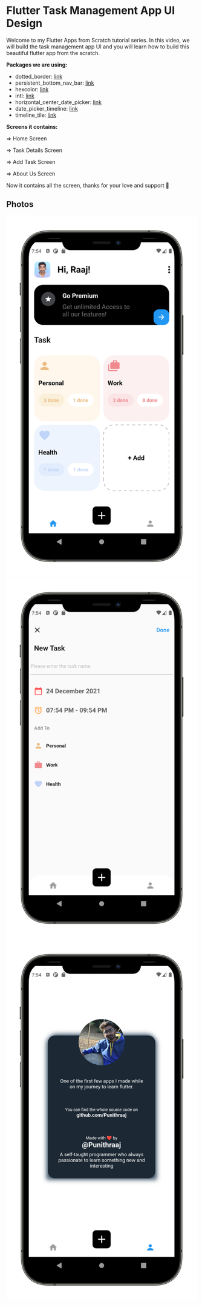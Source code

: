 # Flutter Task Management App UI Design

Welcome to my Flutter Apps from Scratch tutorial series. In this video, we will build the task management app UI and you will learn how to build this beautiful flutter app from the scratch.

**Packages we are using:**

- dotted_border: [link](https://pub.dev/packages/dotted_border)
- persistent_bottom_nav_bar: [link](https://pub.dev/packages/persistent_bottom_nav_bar)
- hexcolor: [link](https://pub.dev/packages/hexcolor)
- intl: [link](https://pub.dev/packages/intl)
- horizontal_center_date_picker: [link](https://pub.dev/packages/horizontal_center_date_picker)
- date_picker_timeline: [link](https://pub.dev/packages/date_picker_timeline)
- timeline_tile: [link](https://pub.dev/packages/timeline_tile)

**Screens it contains:**

=> Home Screen

=> Task Details Screen

=> Add Task Screen

=> About Us Screen

Now it contains all the screen, thanks for your love and support 🙏 

## Photos
![Preview](/Ui1.png)
![Preview](Ui2.png)
![Preview](Ui3.png)
